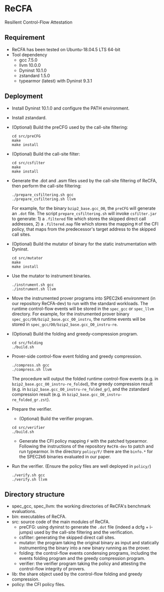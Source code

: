 # ReCFA
Resillent Control-Flow Attestation

## Requirement

- ReCFA has been tested on Ubuntu-18.04.5 LTS 64-bit
- Tool dependency
  - gcc 7.5.0
  - llvm 10.0.0
  - Dyninst 10.1.0
  - zstandard 1.5.0
  - typearmor (latest) with Dyninst 9.3.1

## Deployment

- Install Dyninst 10.1.0 and configure the PATH environment.
- Install zstandard.
- (Optional) Build the preCFG used by the call-site filtering:
  ```
  cd src/preCFG
  make
  make install
  ```
- (Optional) Build the call-site filter:
  ```
  cd src/csfilter
  make
  make install
  ```
- Generate the .dot and .asm files used by the call-site filtering of ReCFA, then perform the call-site filtering:
  ```
  ./prepare_csfiltering.sh gcc
  ./prepare_csfiltering.sh llvm
  ```
  For example, for the binary `bzip2_base.gcc_O0`, the `preCFG` will generate an `.dot` file. The script `prepare_csfiltering.sh` will invoke `csfilter.jar` to generate: 1) a `.filtered` file which stores the skipped direct call addresses, 2) a `.filtered.map` file which stores the mapping `M` of the CFI policy, that maps from the predecessor's target address to the skipped call sites.
- (Optional) Build the mutator of binary for the static instrumentation with Dyninst.
  ```
  cd src/mutator
  make
  make install
  ```
- Use the mutator to instrument binaries.
  ```
  ./instrument.sh gcc
  ./instrument.sh llvm
  ```
- Move the instrumented prover programs into SPEC2k6 environment (in our repository ReCFA-dev) to run with the standard workloads. The runtime control-flow events will be stored in the `spec_gcc` or `spec_llvm` directory. For example, for the instrumented prover binary `spec_gcc/O0/bzip2_base.gcc_O0_instru`, the runtime events will be stored in `spec_gcc/O0/bzip2_base.gcc_O0_instru-re`.
- (Optional) Build the folding and greedy-compression program.
  ```
  cd src/folding
  ./build.sh
  ```
- Prover-side control-flow event folding and greedy compression.
  ```
  ./compress.sh gcc
  ./compress.sh llvm
  ```
  The procedure will output the folded runtime control-flow events (e.g. in `bzip2_base.gcc_O0_instru-re_folded`), the greedy compression result (e.g. in `bzip2_base.gcc_O0_instru-re_folded_gr`), and the zstandard compression result (e.g. in `bzip2_base.gcc_O0_instru-re_folded_gr.zst`).

- Prepare the verifier.
  - (Optional) Build the verifier program.
  ```
  cd src/verifier
  ./build.sh
  ```
  - Generate the CFI policy mapping `F` with the patched typearmor. Following the instructions of the repository `ReCFA-dev` to patch and run typearmor. In the directory `policy/F/` there are the `binfo.*` for the SPEC2k6 binaries evaluated in our paper.

- Run the verifier. (Ensure the policy files are well deployed in `policy/`)
  ```
  ./verify.sh gcc
  ./verify.sh llvm
  ```

## Directory structure

- spec_gcc, spec_llvm: the working directories of ReCFA's benchmark evaluations.
- bin: executables of ReCFA.
- src: source code of the main modules of ReCFA.
  - preCFG: using dyninst to generate the `.dot` file (indeed a dcfg + i-jumps) used by the call-site filtering and the verification. 
  - csfilter: generating the skipped direct call sites.
  - mutator: the program taking the original binary as input and statically instrumenting the binary into a new binary running as the prover.
  - folding: the control-flow events condensing programs, including the events folding program and the greedy compression program.
  - verifier: the verifier program taking the policy and attesting the control-flow integrity of provers.
- lib: the share object used by the control-flow folding and greedy compression.
- policy: the CFI policy files.

